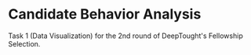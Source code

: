 # Candidate Behavior Analysis

Task 1 (Data Visualization) for the 2nd round of DeepTought's Fellowship Selection.
